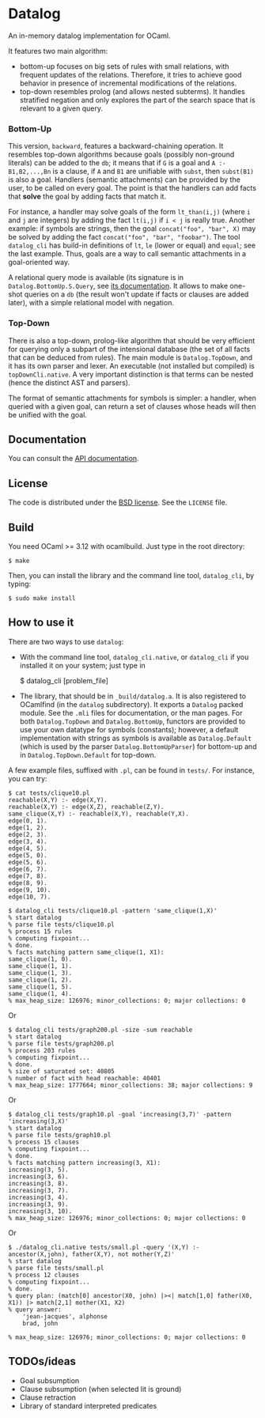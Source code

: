# Datalog

An in-memory datalog implementation for OCaml.

It features two main algorithm:

- bottom-up focuses on big sets of rules with small relations, with frequent
  updates of the relations. Therefore, it tries to achieve good behavior in
  presence of incremental modifications of the relations.
- top-down resembles prolog (and allows nested subterms). It handles
  stratified negation and only explores the part of the search space that
  is relevant to a given query.

### Bottom-Up

This version, `backward`, features a backward-chaining operation. It resembles
top-down algorithms because goals (possibly non-ground literals) can be
added to the `db`; it means that if `G` is a goal and `A :- B1,B2,...,Bn` is a clause,
if `A` and `B1` are unifiable with `subst`, then `subst(B1)` is also a goal.
Handlers (semantic attachments) can be provided by the user, to be called on
every goal. The point is that the handlers can add facts that **solve** the
goal by adding facts that match it.

For instance, a handler may solve goals of the form `lt_than(i,j)` (where
`i` and `j` are integers) by adding the fact `lt(i,j)` if `i < j` is
really true. Another example: if symbols are strings, then the goal
`concat("foo", "bar", X)` may be solved by adding the fact
`concat("foo", "bar", "foobar")`. The tool `datalog_cli` has build-in
definitions of `lt`, `le` (lower or equal) and `equal`; see the last example.
Thus, goals are a way to call semantic attachments in a goal-oriented way.

A relational query mode is available (its signature is in
`Datalog.BottomUp.S.Query`, see
[its documentation](http://cedeela.fr/~simon/software/datalog/Datalog.BottomUp.S.Query.html).
It allows to make one-shot queries on a `db` (the result won't update
if facts or clauses are added later), with a simple relational model
with negation.

### Top-Down

There is also a top-down, prolog-like algorithm that should be very efficient
for querying only a subpart of the intensional database (the set of all
facts that can be deduced from rules). The main module is `Datalog.TopDown`,
and it has its own parser and lexer. An executable (not installed but compiled)
is `topDownCli.native`. A very important distinction is that terms
can be nested (hence the distinct AST and parsers).

The format of semantic attachments for symbols is simpler: a handler, when
queried with a given goal, can return a set of clauses whose heads will
then be unified with the goal.

## Documentation

You can consult the [API documentation](http://cedeela.fr/~simon/software/datalog/Datalog.html).

## License

The code is distributed under the [BSD license](http://opensource.org/licenses/BSD-2-Clause).
See the `LICENSE` file.

## Build

You need OCaml >= 3.12 with ocamlbuild. Just type in the root directory:

    $ make

Then, you can install the library and the command line tool, `datalog_cli`,
by typing:

    $ sudo make install

## How to use it

There are two ways to use `datalog`:

- With the command line tool, `datalog_cli.native`, or `datalog_cli` if you
installed it on your system; just type in

    $ datalog_cli [problem_file]

- The library, that should be in `_build/datalog.a`. It is also registered to
  OCamlfind (in the `datalog` subdirectory). It exports a `Datalog` packed
  module. See the `.mli` files for documentation, or the man pages.
  For both `Datalog.TopDown` and `Datalog.BottomUp`, functors are
  provided to use your own datatype for symbols (constants);
  however, a default implementation with strings as symbols is available as
  `Datalog.Default` (which is used by the parser `Datalog.BottomUpParser`)
  for bottom-up and in `Datalog.TopDown.Default` for top-down.

A few example files, suffixed with `.pl`, can be found in `tests/`. For instance, you
can try:

    $ cat tests/clique10.pl
    reachable(X,Y) :- edge(X,Y).
    reachable(X,Y) :- edge(X,Z), reachable(Z,Y).
    same_clique(X,Y) :- reachable(X,Y), reachable(Y,X).
    edge(0, 1).
    edge(1, 2).
    edge(2, 3).
    edge(3, 4).
    edge(4, 5).
    edge(5, 0).
    edge(5, 6).
    edge(6, 7).
    edge(7, 8).
    edge(8, 9).
    edge(9, 10).
    edge(10, 7).

    $ datalog_cli tests/clique10.pl -pattern 'same_clique(1,X)' 
    % start datalog
    % parse file tests/clique10.pl
    % process 15 rules
    % computing fixpoint...
    % done.
    % facts matching pattern same_clique(1, X1):
    same_clique(1, 0).
    same_clique(1, 1).
    same_clique(1, 3).
    same_clique(1, 2).
    same_clique(1, 5).
    same_clique(1, 4).
    % max_heap_size: 126976; minor_collections: 0; major collections: 0

Or

    $ datalog_cli tests/graph200.pl -size -sum reachable
    % start datalog
    % parse file tests/graph200.pl
    % process 203 rules
    % computing fixpoint...
    % done.
    % size of saturated set: 40805
    % number of fact with head reachable: 40401
    % max_heap_size: 1777664; minor_collections: 38; major collections: 9

Or

    $ datalog_cli tests/graph10.pl -goal 'increasing(3,7)' -pattern 'increasing(3,X)'
    % start datalog
    % parse file tests/graph10.pl
    % process 15 clauses
    % computing fixpoint...
    % done.
    % facts matching pattern increasing(3, X1):
    increasing(3, 5).
    increasing(3, 6).
    increasing(3, 8).
    increasing(3, 7).
    increasing(3, 4).
    increasing(3, 9).
    increasing(3, 10).
    % max_heap_size: 126976; minor_collections: 0; major collections: 0

Or

    $ ./datalog_cli.native tests/small.pl -query '(X,Y) :- ancestor(X,john), father(X,Y), not mother(Y,Z)'
    % start datalog
    % parse file tests/small.pl
    % process 12 clauses
    % computing fixpoint...
    % done.
    % query plan: (match[0] ancestor(X0, john) |><| match[1,0] father(X0, X1)) |> match[2,1] mother(X1, X2)
    % query answer:
        'jean-jacques', alphonse
        brad, john
        
    % max_heap_size: 126976; minor_collections: 0; major collections: 0

## TODOs/ideas

- Goal subsumption
- Clause subsumption (when selected lit is ground)
- Clause retraction
- Library of standard interpreted predicates
